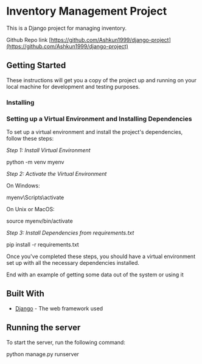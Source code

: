 # Inventory Management Project

This is a Django project for managing inventory.

Github Repo link [https://github.com/Ashkun1999/django-project](https://github.com/Ashkun1999/django-project) 

## Getting Started

These instructions will get you a copy of the project up and running on your local machine for development and testing purposes.

### Installing

### Setting up a Virtual Environment and Installing Dependencies

To set up a virtual environment and install the project's dependencies, follow these steps:

*Step 1: Install Virtual Environment*


python -m venv myenv


*Step 2: Activate the Virtual Environment*

On Windows:

myenv\Scripts\activate

On Unix or MacOS:

source myenv/bin/activate


*Step 3: Install Dependencies from requirements.txt*


pip install -r requirements.txt


Once you've completed these steps, you should have a virtual environment set up with all the necessary dependencies installed.

End with an example of getting some data out of the system or using it

## Built With
* [Django](https://www.djangoproject.com/) - The web framework used

## Running the server

To start the server, run the following command:


python manage.py runserver

